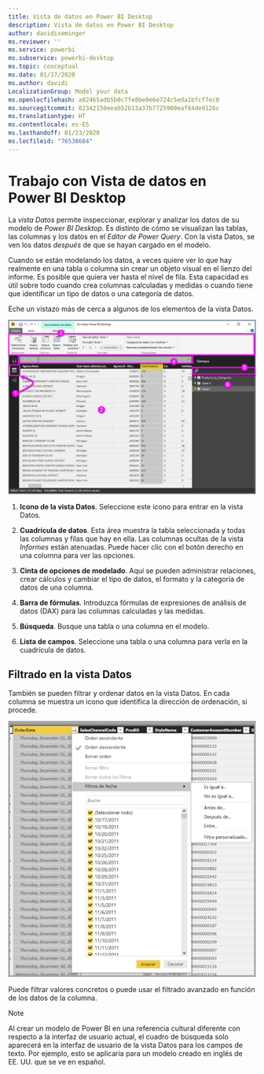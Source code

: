 ```yaml
---
title: Vista de datos en Power BI Desktop
description: Vista de datos en Power BI Desktop
author: davidiseminger
ms.reviewer: ''
ms.service: powerbi
ms.subservice: powerbi-desktop
ms.topic: conceptual
ms.date: 01/17/2020
ms.author: davidi
LocalizationGroup: Model your data
ms.openlocfilehash: a82465adb5b0c7fe8be0e6e724c5eda1bfcf7ec0
ms.sourcegitcommit: 02342150eeab52b13a37b7725900eaf84de912bc
ms.translationtype: HT
ms.contentlocale: es-ES
ms.lasthandoff: 01/23/2020
ms.locfileid: "76538684"
---
```

# <a name="work-with-data-view-in-power-bi-desktop"></a>Trabajo con Vista de datos en Power BI Desktop

La *vista Datos* permite inspeccionar, explorar y analizar los datos de su modelo de *Power BI Desktop*. Es distinto de cómo se visualizan las tablas, las columnas y los datos en el *Editor de Power Query*. Con la vista Datos, se ven los datos *después* de que se hayan cargado en el modelo.

Cuando se están modelando los datos, a veces quiere ver lo que hay realmente en una tabla o columna sin crear un objeto visual en el lienzo del informe. Es posible que quiera ver hasta el nivel de fila. Esta capacidad es útil sobre todo cuando crea columnas calculadas y medidas o cuando tiene que identificar un tipo de datos o una categoría de datos.

Eche un vistazo más de cerca a algunos de los elementos de la vista Datos.

![Vista de datos en Power BI Desktop](media/desktop-data-view/dataview_fullscreen.png)

1. **Icono de la vista Datos**. Seleccione este icono para entrar en la vista Datos.

2. **Cuadrícula de datos**. Esta área muestra la tabla seleccionada y todas las columnas y filas que hay en ella. Las columnas ocultas de la vista *Informes* están atenuadas. Puede hacer clic con el botón derecho en una columna para ver las opciones.

3. **Cinta de opciones de modelado**. Aquí se pueden administrar relaciones, crear cálculos y cambiar el tipo de datos, el formato y la categoría de datos de una columna.

4. **Barra de fórmulas**. Introduzca fórmulas de expresiones de análisis de datos (DAX) para las columnas calculadas y las medidas.

5. **Búsqueda**. Busque una tabla o una columna en el modelo.

6. **Lista de campos**. Seleccione una tabla o una columna para verla en la cuadrícula de datos.

## <a name="filtering-in-data-view"></a>Filtrado en la vista Datos

También se pueden filtrar y ordenar datos en la vista Datos. En cada columna se muestra un icono que identifica la dirección de ordenación, si procede.

![Ordenar y filtrar en la vista Datos en Power BI Desktop](media/desktop-data-view/dataview_sort-and-filter.png)

Puede filtrar valores concretos o puede usar el filtrado avanzado en función de los datos de la columna.

> [!NOTE]
> Al crear un modelo de Power BI en una referencia cultural diferente con respecto a la interfaz de usuario actual, el cuadro de búsqueda solo aparecerá en la interfaz de usuario de la vista Datos para los campos de texto. Por ejemplo, esto se aplicaría para un modelo creado en inglés de EE. UU. que se ve en español.
